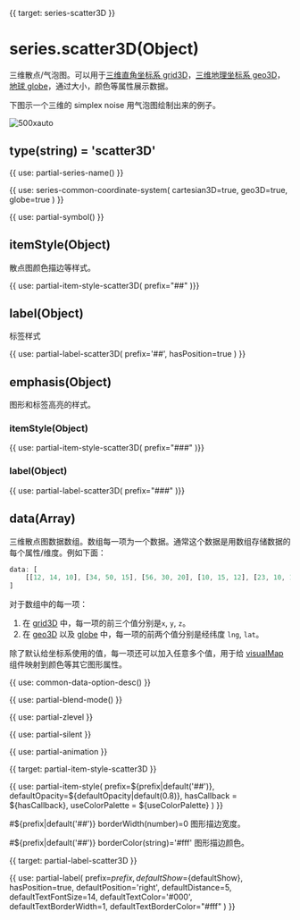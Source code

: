 {{ target: series-scatter3D }}

# series.scatter3D(Object)

三维散点/气泡图。可以用于[三维直角坐标系 grid3D](~grid3D)，[三维地理坐标系 geo3D](~geo3D)，[地球 globe](~globe)，通过大小，颜色等属性展示数据。

下图示一个三维的 simplex noise 用气泡图绘制出来的例子。

![500xauto](~scatter3D.png)

## type(string) = 'scatter3D'

{{ use: partial-series-name() }}

{{ use: series-common-coordinate-system(
    cartesian3D=true,
    geo3D=true,
    globe=true
 ) }}

{{ use: partial-symbol() }}

## itemStyle(Object)

散点图颜色描边等样式。

{{ use: partial-item-style-scatter3D(
    prefix="##"
)}}

## label(Object)

标签样式

{{ use: partial-label-scatter3D(
    prefix='##',
    hasPosition=true
) }}

## emphasis(Object)

图形和标签高亮的样式。

### itemStyle(Object)
{{ use: partial-item-style-scatter3D(
    prefix="###"
)}}

### label(Object)
{{ use: partial-label-scatter3D(
    prefix="###"
)}}

## data(Array)

三维散点图数据数组。数组每一项为一个数据。通常这个数据是用数组存储数据的每个属性/维度。例如下面：

```js
data: [
    [[12, 14, 10], [34, 50, 15], [56, 30, 20], [10, 15, 12], [23, 10, 14]]
]
```

对于数组中的每一项：

1. 在 [grid3D](~grid3D) 中，每一项的前三个值分别是`x`, `y`, `z`。
2. 在 [geo3D](~geo3D) 以及 [globe](globe) 中，每一项的前两个值分别是经纬度 `lng`, `lat`。

除了默认给坐标系使用的值，每一项还可以加入任意多个值，用于给 [visualMap](~visualMap) 组件映射到颜色等其它图形属性。

{{ use: common-data-option-desc() }}


{{ use: partial-blend-mode() }}

{{ use: partial-zlevel }}

{{ use: partial-silent }}

{{ use: partial-animation }}



{{ target: partial-item-style-scatter3D }}

{{ use: partial-item-style(
    prefix=${prefix|default('##')},
    defaultOpacity=${defaultOpacity|default(0.8)},
    hasCallback = ${hasCallback},
    useColorPalette = ${useColorPalette}
) }}

#${prefix|default('##')} borderWidth(number)=0
图形描边宽度。

#${prefix|default('##')} borderColor(string)='#fff'
图形描边颜色。


{{ target: partial-label-scatter3D }}

{{ use: partial-label(
    prefix=${prefix},
    defaultShow=${defaultShow},
    hasPosition=true,
    defaultPosition='right',
    defaultDistance=5,
    defaultTextFontSize=14,
    defaultTextColor='#000',
    defaultTextBorderWidth=1,
    defaultTextBorderColor="#fff"
) }}

